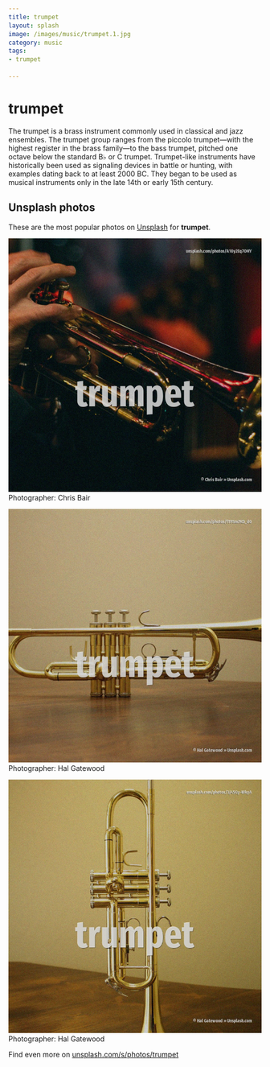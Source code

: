 ```yaml
---
title: trumpet
layout: splash
image: /images/music/trumpet.1.jpg
category: music
tags:
- trumpet

---
```

# trumpet

The trumpet is a brass instrument commonly used in classical and jazz ensembles. The trumpet group ranges from the piccolo trumpet—with the highest register in the brass family—to  the bass trumpet, pitched one octave below the standard B♭ or C trumpet.  Trumpet-like instruments have historically been used as signaling devices in battle or hunting,  with examples dating back to at least 2000 BC. They began to be used as musical instruments only in the late 14th or early 15th century. 

 
## Unsplash photos
These are the most popular photos on [Unsplash](https://unsplash.com) for **trumpet**.
 
![trumpet](/images/music/trumpet.1.jpg)
Photographer:  Chris Bair
 
![trumpet](/images/music/trumpet.2.jpg)
Photographer:  Hal Gatewood
 
![trumpet](/images/music/trumpet.3.jpg)
Photographer:  Hal Gatewood
 
Find even more on [unsplash.com/s/photos/trumpet](https://unsplash.com/s/photos/trumpet)
 
